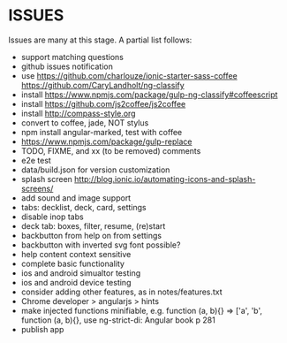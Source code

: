 ISSUES
======

Issues are many at this stage. A partial list follows:

* support matching questions
* github issues notification
* use https://github.com/charlouze/ionic-starter-sass-coffee
  https://github.com/CaryLandholt/ng-classify
* install https://www.npmjs.com/package/gulp-ng-classify#coffeescript
* install https://github.com/js2coffee/js2coffee
* install http://compass-style.org
* convert to coffee, jade, NOT stylus
* npm install angular-marked, test with coffee
* https://www.npmjs.com/package/gulp-replace
* TODO, FIXME, and xx (to be removed) comments
* e2e test
* data/build.json for version customization
* splash screen http://blog.ionic.io/automating-icons-and-splash-screens/
* add sound and image support
* tabs: decklist, deck, card, settings
* disable inop tabs
* deck tab: boxes, filter, resume, (re)start
* backbutton from help on from settings
* backbutton with inverted svg font possible?
* help content context sensitive
* complete basic functionality
* ios and android simualtor testing
* ios and android device testing
* consider adding other features, as in notes/features.txt
* Chrome developer > angularjs > hints
* make injected functions minifiable, e.g. function (a, b){} =>
  ['a', 'b', function (a, b){}, use ng-strict-di: Angular book p 281
* publish app
